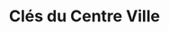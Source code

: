 ---
title: "Clés du Centre Ville"
url: /charleville-mezieres/cles-du-centre-ville/
shop: chaussures
---